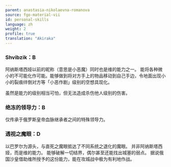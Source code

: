 ```yaml
---
parent: anastasia-nikolaevna-romanova
source: fgo-material-vii
id: personal-skills
language: zh
weight: 2
profile: true
translation: "Akiraka"
---
```


### Shvibzik：B

阿纳斯塔西娅以前的昵称（意思是小恶魔）同时也是维的能力之一。
能将各种微小的不可能化作可能。能够做到将对方手上的物品移动到自己手边，令地面出现小小的裂痕绊倒对方等「小恶作剧」级别的空想具现化。

虽然是能力的级别相当可怕，但无法造成杀伤他人级别的伤害。

### 绝冻的领导力：B

仅传承于俄罗斯皇帝血脉继承者之间的特殊领导力。

### 透视之魔眼：D

以巴罗尔为源头，与直死之魔眼抵达了不同系统之退化的魔眼。
并非阿纳斯塔西娅，而是维的能力。
能够破解一切结界，偶尔甚至还能找出城塞的弱点。
据说俄国沙皇借助维所授予的这份能力，能在攻城战中极为有利地作战。

